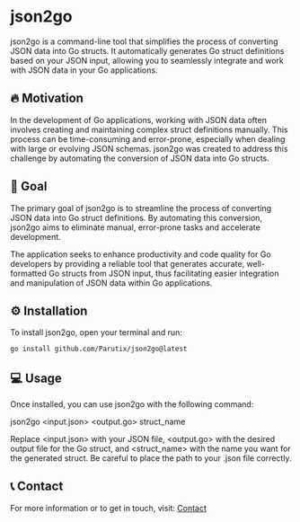 # json2go

json2go is a command-line tool that simplifies the process of converting JSON data into Go structs. It automatically generates Go struct definitions based on your JSON input, allowing you to seamlessly integrate and work with JSON data in your Go applications.

## 🔥 Motivation

In the development of Go applications, working with JSON data often involves creating and maintaining complex struct definitions manually. This process can be time-consuming and error-prone, especially when dealing with large or evolving JSON schemas. json2go was created to address this challenge by automating the conversion of JSON data into Go structs.

## 🥅 Goal

The primary goal of json2go is to streamline the process of converting JSON data into Go struct definitions. By automating this conversion, json2go aims to eliminate manual, error-prone tasks and accelerate development. 

The application seeks to enhance productivity and code quality for Go developers by providing a reliable tool that generates accurate, well-formatted Go structs from JSON input, thus facilitating easier integration and manipulation of JSON data within Go applications.

## ⚙️ Installation

To install json2go, open your terminal and run:

```bash
go install github.com/Parutix/json2go@latest
```

## 💻 Usage

Once installed, you can use json2go with the following command:

json2go <input.json> <output.go> struct_name  

Replace <input.json> with your JSON file, <output.go> with the desired output file for the Go struct, and <struct_name> with the name you want for the generated struct. Be careful to place the path to your .json file correctly.

## 📞 Contact

For more information or to get in touch, visit: [Contact](https://parutix.github.io/Portfolio/views/contact.html)
